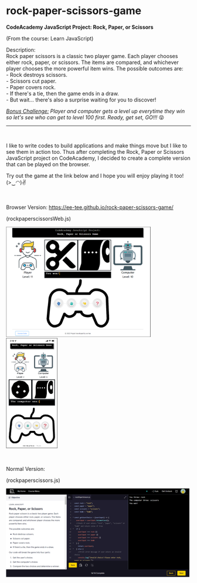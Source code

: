 # rock-paper-scissors-game
<b>CodeAcademy JavaScript Project: Rock, Paper, or Scissors</b>
<p>(From the course: Learn JavaScript)</p>

<p>Description: <br>
Rock paper scissors is a classic two player game. Each player chooses either rock, paper, or scissors. The items are compared, and whichever player chooses the more powerful item wins. The possible outcomes are: <br>
- Rock destroys scissors. <br>
- Scissors cut paper. <br>
- Paper covers rock. <br>
- If there's a tie, then the game ends in a draw. <br>
- But wait... there's also a surprise waiting for you to discover! </p>
<p><em><u>Bonus Challenge:</u> Player and computer gets a level up everytime they win so let's see who can get to level 100 first. Ready, get set, GO!!! </em>😝</p>

<hr><br>
<p>I like to write codes to build applications and make things move but I like to see them in action too. Thus after completing the Rock, Paper or Scissors JavaScript project on CodeAcademy, I decided to create a complete version that can be played on the browser.</p>
<p>Try out the game at the link below and I hope you will enjoy playing it too! (>‿◠)✌</p>

<br>
<p>Browser Version: <a href="https://ee-tee.github.io/rock-paper-scissors-game/">https://ee-tee.github.io/rock-paper-scissors-game/</a></p>
<p>(rockpaperscissorsWeb.js)</p>
<p>
<span><img src="RockPaperScissors(BrowserVersion).png" width="auto" height="300"></span>
<span><img src="RockPaperScissors(BrowserMobile).png" width="auto" height="300"></span>
</p>

<br>
<p>Normal Version:</p>
<p>(rockpaperscissors.js)</p>
<p><img src="RockPaperScissors(CodeAcademy).png" width="500" height="auto"></p>